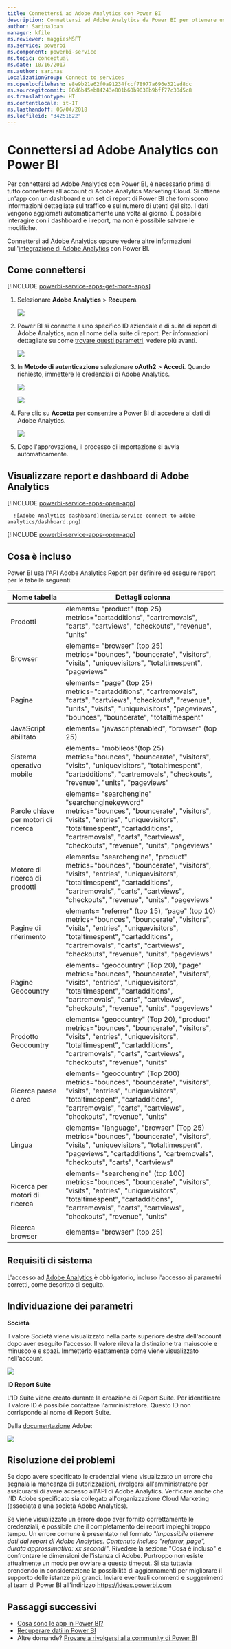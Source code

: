 ```yaml
---
title: Connettersi ad Adobe Analytics con Power BI
description: Connettersi ad Adobe Analytics da Power BI per ottenere un'app che consente di visualizzare i dati dell'account in un dashboard e nei report.
author: SarinaJoan
manager: kfile
ms.reviewer: maggiesMSFT
ms.service: powerbi
ms.component: powerbi-service
ms.topic: conceptual
ms.date: 10/16/2017
ms.author: sarinas
LocalizationGroup: Connect to services
ms.openlocfilehash: e8e9b21e62f0a91234fccf78977a696e321ed8dc
ms.sourcegitcommit: 80d6b45eb84243e801b60b9038b9bff77c30d5c8
ms.translationtype: HT
ms.contentlocale: it-IT
ms.lasthandoff: 06/04/2018
ms.locfileid: "34251622"
---
```

# <a name="connect-to-adobe-analytics-with-power-bi"></a>Connettersi ad Adobe Analytics con Power BI
Per connettersi ad Adobe Analytics con Power BI, è necessario prima di tutto connettersi all'account di Adobe Analytics Marketing Cloud. Si ottiene un'app con un dashboard e un set di report di Power BI che forniscono informazioni dettagliate sul traffico e sul numero di utenti del sito. I dati vengono aggiornati automaticamente una volta al giorno. È possibile interagire con i dashboard e i report, ma non è possibile salvare le modifiche.

Connettersi ad [Adobe Analytics](https://app.powerbi.com/getdata/services/adobe-analytics) oppure vedere altre informazioni sull'[integrazione di Adobe Analytics](https://powerbi.microsoft.com/integrations/adobe-analytics) con Power BI.

## <a name="how-to-connect"></a>Come connettersi
[!INCLUDE [powerbi-service-apps-get-more-apps](./includes/powerbi-service-apps-get-more-apps.md)]

1. Selezionare **Adobe Analytics** \>  **Recupera**.
   
   ![](media/service-connect-to-adobe-analytics/adobe.png)
2. Power BI si connette a uno specifico ID aziendale e di suite di report di Adobe Analytics, non al nome della suite di report. Per informazioni dettagliate su come [trovare questi parametri](#FindingParams), vedere più avanti.
   
   ![](media/service-connect-to-adobe-analytics/parameters.png)
3. In **Metodo di autenticazione** selezionare **oAuth2** \> **Accedi**. Quando richiesto, immettere le credenziali di Adobe Analytics. 
   
    ![](media/service-connect-to-adobe-analytics/creds.png)
   
    ![](media/service-connect-to-adobe-analytics/adobe_signin.png)
4. Fare clic su **Accetta** per consentire a Power BI di accedere ai dati di Adobe Analytics.
   
   ![](media/service-connect-to-adobe-analytics/adobe_authorize.png)
5. Dopo l'approvazione, il processo di importazione si avvia automaticamente. 

## <a name="view-the-adobe-analytics-dashboard-and-reports"></a>Visualizzare report e dashboard di Adobe Analytics
[!INCLUDE [powerbi-service-apps-open-app](./includes/powerbi-service-apps-open-app.md)]

      ![Adobe Analytics dashboard](media/service-connect-to-adobe-analytics/dashboard.png)

[!INCLUDE [powerbi-service-apps-open-app](./includes/powerbi-service-apps-what-now.md)]

## <a name="whats-included"></a>Cosa è incluso
Power BI usa l'API Adobe Analytics Report per definire ed eseguire report per le tabelle seguenti:

| **Nome tabella** | **Dettagli colonna** |
| --- | --- |
| Prodotti |elements=  "product" (top 25) </br> metrics="cartadditions", "cartremovals", "carts", "cartviews", "checkouts", "revenue", "units" |
| Browser |elements= "browser" (top 25)</br>  metrics="bounces", "bouncerate", "visitors", "visits", "uniquevisitors", "totaltimespent", "pageviews" |
| Pagine |elements= "page" (top 25)</br>  metrics="cartadditions", "cartremovals", "carts", "cartviews", "checkouts", "revenue", "units", "visits", "uniquevisitors", "pageviews", "bounces", "bouncerate", "totaltimespent" |
| JavaScript abilitato |elements=  "javascriptenabled”, “browser” (top 25) |
| Sistema operativo mobile |elements= "mobileos"(top 25)</br> metrics="bounces", "bouncerate", "visitors", "visits", "uniquevisitors", "totaltimespent", "cartadditions", "cartremovals", "checkouts", "revenue", "units", "pageviews" |
| Parole chiave per motori di ricerca |elements= "searchengine" "searchenginekeyword"</br>  metrics="bounces", "bouncerate", "visitors", "visits", "entries", "uniquevisitors", "totaltimespent", "cartadditions", "cartremovals", "carts", "cartviews", "checkouts", "revenue", "units", "pageviews" |
| Motore di ricerca di prodotti |elements= "searchengine", "product"</br>  metrics="bounces", "bouncerate", "visitors", "visits", "entries", "uniquevisitors", "totaltimespent", "cartadditions", "cartremovals", "carts", "cartviews", "checkouts", "revenue", "units", "pageviews" |
| Pagine di riferimento |elements= "referrer" (top 15), “page" (top 10)</br>  metrics="bounces", "bouncerate", "visitors", "visits", "entries", "uniquevisitors", "totaltimespent", "cartadditions", "cartremovals", "carts", "cartviews", "checkouts", "revenue", "units", "pageviews" |
| Pagine Geocountry |elements= "geocountry" (Top 20), "page"</br>  metrics="bounces", "bouncerate", "visitors", "visits", "entries", "uniquevisitors", "totaltimespent", "cartadditions", "cartremovals", "carts", "cartviews", "checkouts", "revenue", "units", "pageviews" |
| Prodotto Geocountry |elements= "geocountry" (Top 20), "product"</br> metrics="bounces", "bouncerate", "visitors", "visits", "entries", "uniquevisitors", "totaltimespent", "cartadditions", "cartremovals", "carts", "cartviews", "checkouts", "revenue", "units" |
| Ricerca paese e area |elements= "geocountry" (Top 200)</br>  metrics="bounces", "bouncerate", "visitors", "visits", "entries", "uniquevisitors", "totaltimespent", "cartadditions", "cartremovals", "carts", "cartviews", "checkouts", "revenue", "units" |
| Lingua |elements= "language", "browser" (Top 25)</br>  metrics="bounces", "bouncerate", "visitors", "visits", "uniquevisitors", "totaltimespent", "pageviews", "cartadditions", "cartremovals", "checkouts", "carts", "cartviews" |
| Ricerca per motori di ricerca |elements= "searchengine" (top 100)</br>  metrics="bounces", "bouncerate", "visitors", "visits", "entries", "uniquevisitors", "totaltimespent", "cartadditions", "cartremovals", "carts", "cartviews", "checkouts", "revenue", "units" |
| Ricerca browser |elements= "browser" (top 25) |

## <a name="system-requirements"></a>Requisiti di sistema
L'accesso ad [Adobe Analytics](http://www.adobe.com/marketing-cloud/web-analytics.html) è obbligatorio, incluso l'accesso ai parametri corretti, come descritto di seguito.

<a name="FindingParams"></a>

## <a name="finding-parameters"></a>Individuazione dei parametri
**Società**

Il valore Società viene visualizzato nella parte superiore destra dell'account dopo aver eseguito l'accesso. Il valore rileva la distinzione tra maiuscole e minuscole e spazi. Immetterlo esattamente come viene visualizzato nell'account.

![](media/service-connect-to-adobe-analytics/adobe_companies.png)

**ID Report Suite**

L'ID Suite viene creato durante la creazione di Report Suite. Per identificare il valore ID è possibile contattare l'amministratore. Questo ID non corrisponde al nome di Report Suite.

Dalla [documentazione](https://marketing.adobe.com/resources/help/en_US/reference/new_report_suite.html) Adobe:

![](media/service-connect-to-adobe-analytics/reportsuiteid.png)

## <a name="troubleshooting"></a>Risoluzione dei problemi
Se dopo avere specificato le credenziali viene visualizzato un errore che segnala la mancanza di autorizzazioni, rivolgersi all'amministratore per assicurarsi di avere accesso all'API di Adobe Analytics. Verificare anche che l'ID Adobe specificato sia collegato all'organizzazione Cloud Marketing (associata a una società Adobe Analytics).

Se viene visualizzato un errore dopo aver fornito correttamente le credenziali, è possibile che il completamento dei report impieghi troppo tempo. Un errore comune è presentato nel formato *"Impossibile ottenere dati dal report di Adobe Analytics. Contenuto incluso &quot;referrer, page&quot;, durata approssimativa: xx secondi"*. Rivedere la sezione "Cosa è incluso" e confrontare le dimensioni dell'istanza di Adobe. Purtroppo non esiste attualmente un modo per ovviare a questo timeout. Si sta tuttavia prendendo in considerazione la possibilità di aggiornamenti per migliorare il supporto delle istanze più grandi. Inviare eventuali commenti e suggerimenti al team di Power BI all'indirizzo https://ideas.powerbi.com

## <a name="next-steps"></a>Passaggi successivi
* [Cosa sono le app in Power BI?](service-install-use-apps.md)
* [Recuperare dati in Power BI](service-get-data.md)
* Altre domande? [Provare a rivolgersi alla community di Power BI](http://community.powerbi.com/)

